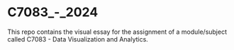 # C7083_-_2024
This repo contains the visual essay for the assignment of a module/subject called C7083 - Data Visualization and Analytics.
